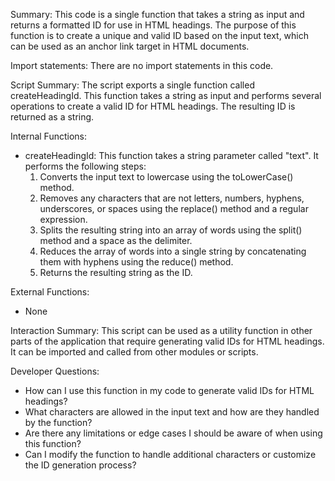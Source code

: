 Summary:
This code is a single function that takes a string as input and returns a formatted ID for use in HTML headings. The purpose of this function is to create a unique and valid ID based on the input text, which can be used as an anchor link target in HTML documents.

Import statements:
There are no import statements in this code.

Script Summary:
The script exports a single function called createHeadingId. This function takes a string as input and performs several operations to create a valid ID for HTML headings. The resulting ID is returned as a string.

Internal Functions:
- createHeadingId: This function takes a string parameter called "text". It performs the following steps:
  1. Converts the input text to lowercase using the toLowerCase() method.
  2. Removes any characters that are not letters, numbers, hyphens, underscores, or spaces using the replace() method and a regular expression.
  3. Splits the resulting string into an array of words using the split() method and a space as the delimiter.
  4. Reduces the array of words into a single string by concatenating them with hyphens using the reduce() method.
  5. Returns the resulting string as the ID.

External Functions:
- None

Interaction Summary:
This script can be used as a utility function in other parts of the application that require generating valid IDs for HTML headings. It can be imported and called from other modules or scripts.

Developer Questions:
- How can I use this function in my code to generate valid IDs for HTML headings?
- What characters are allowed in the input text and how are they handled by the function?
- Are there any limitations or edge cases I should be aware of when using this function?
- Can I modify the function to handle additional characters or customize the ID generation process?